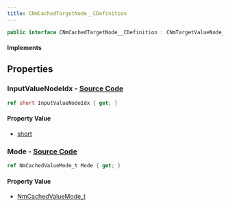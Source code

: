 ```yaml
---
title: CNmCachedTargetNode__CDefinition
---
```


```csharp
public interface CNmCachedTargetNode__CDefinition : CNmTargetValueNode__CDefinition, CNmValueNode__CDefinition, CNmGraphNode__CDefinition, ISchemaClass<CNmGraphNode__CDefinition>, ISchemaClass<CNmValueNode__CDefinition>, ISchemaClass<CNmTargetValueNode__CDefinition>, ISchemaClass<CNmCachedTargetNode__CDefinition>, ISchemaField, ISchemaClass, INativeHandle
```

#### Implements

## Properties

### **InputValueNodeIdx** - [Source Code](https://github.com/swiftly-solution/swiftlys2/blob/main/managed/src/SwiftlyS2.Generated/Schemas/Interfaces/CNmCachedTargetNode__CDefinition.cs#L16)

```csharp
ref short InputValueNodeIdx { get; }
```

#### Property Value

- [short](https://learn.microsoft.com/dotnet/api/system.int16)

### **Mode** - [Source Code](https://github.com/swiftly-solution/swiftlys2/blob/main/managed/src/SwiftlyS2.Generated/Schemas/Interfaces/CNmCachedTargetNode__CDefinition.cs#L18)

```csharp
ref NmCachedValueMode_t Mode { get; }
```

#### Property Value

- [NmCachedValueMode_t](/docs/api/shared/schemadefinitions/nmcachedvaluemode_t)

